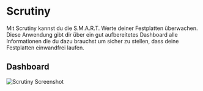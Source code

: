# Scrutiny
Mit Scrutiny kannst du die S.M.A.R.T. Werte deiner Festplatten überwachen. Diese Anwendung gibt dir über ein gut aufbereitetes Dashboard alle Informationen die du dazu brauchst um sicher zu stellen, dass deine Festplatten einwandfrei laufen.

## Dashboard
![Scrutiny Screenshot](https://raw.githubusercontent.com/cbirkenbeul/docker-homelab/master/ressources/img/scrutiny.png)